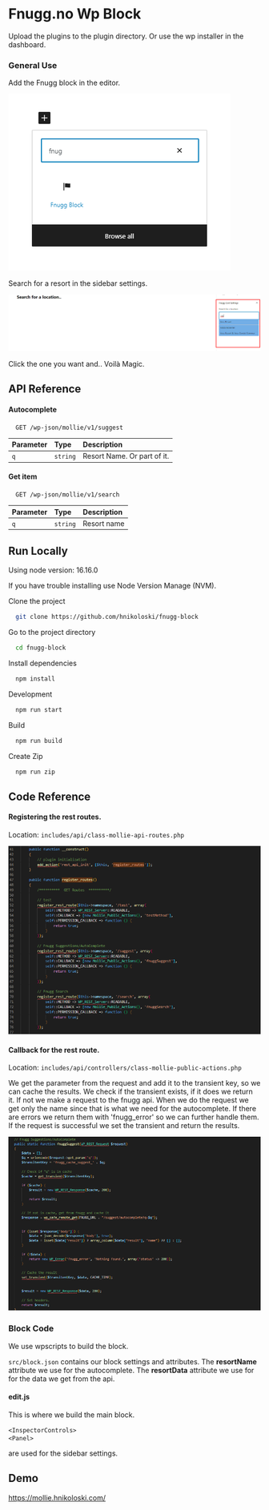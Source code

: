 # Fnugg.no Wp Block

Upload the plugins to the plugin directory. Or use the wp installer in the dashboard.

### General Use

Add the Fnugg block in the editor.

![App Screenshot](./assets/readme/Screenshot_1.png)

Search for a resort in the sidebar settings.

![App Screenshot](./assets/readme/Screenshot_2.png)

Click the one you want and.. Voilà Magic.

## API Reference

#### Autocomplete

```http
  GET /wp-json/mollie/v1/suggest
```

| Parameter | Type     | Description                 |
| :-------- | :------- | :-------------------------- |
| `q`       | `string` | Resort Name. Or part of it. |

#### Get item

```http
  GET /wp-json/mollie/v1/search
```

| Parameter | Type     | Description |
| :-------- | :------- | :---------- |
| `q`       | `string` | Resort name |

## Run Locally

Using node version: 16.16.0

If you have trouble installing use Node Version Manage (NVM).

Clone the project

```bash
  git clone https://github.com/hnikoloski/fnugg-block
```

Go to the project directory

```bash
  cd fnugg-block
```

Install dependencies

```bash
  npm install
```

Development

```bash
  npm run start
```

Build

```bash
  npm run build
```

Create Zip

```bash
  npm run zip
```

## Code Reference

#### Registering the rest routes.

Location: `includes/api/class-mollie-api-routes.php`

![Code Screenshot](./assets/readme/Screenshot_3.png)

#### Callback for the rest route.

Location: `includes/api/controllers/class-mollie-public-actions.php`

We get the parameter from the request and add it to the transient key, so we can cache the results.
We check if the transient exists, if it does we return it. If not we make a request to the fnugg api.
When we do the request we get only the name since that is what we need for the autocomplete.
If there are errors we return them with 'fnugg_error' so we can further handle them.
If the request is successful we set the transient and return the results.

![Code Screenshot](./assets/readme/Screenshot_4.png)

### Block Code

We use wpscripts to build the block.

`src/block.json` contains our block settings and attributes.
The **resortName** attribute we use for the autocomplete.
The **resortData** attribute we use for for the data we get from the api.

#### edit.js

This is where we build the main block.

```react
<InspectorControls>
<Panel>
```

are used for the sidebar settings.

## Demo

https://mollie.hnikoloski.com/
